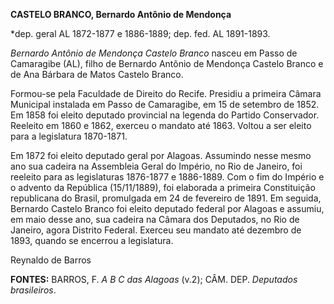 **CASTELO BRANCO, Bernardo Antônio de Mendonça**

\*dep. geral AL 1872-1877 e 1886-1889; dep. fed. AL 1891-1893.

*Bernardo Antônio de Mendonça Castelo Branco* nasceu em Passo de
Camaragibe (AL), filho de Bernardo Antônio de Mendonça Castelo Branco e
de Ana Bárbara de Matos Castelo Branco.

Formou-se pela Faculdade de Direito do Recife. Presidiu a primeira
Câmara Municipal instalada em Passo de Camaragibe, em 15 de setembro de
1852. Em 1858 foi eleito deputado provincial na legenda do Partido
Conservador. Reeleito em 1860 e 1862, exerceu o mandato até 1863. Voltou
a ser eleito para a legislatura 1870-1871.

Em 1872 foi eleito deputado geral por Alagoas. Assumindo nesse mesmo ano
sua cadeira na Assembleia Geral do Império, no Rio de Janeiro, foi
reeleito para as legislaturas 1876-1877 e 1886-1889. Com o fim do
Império e o advento da República (15/11/1889), foi elaborada a primeira
Constituição republicana do Brasil, promulgada em 24 de fevereiro de
1891. Em seguida, Bernardo Castelo Branco foi eleito deputado federal
por Alagoas e assumiu, em maio desse ano, sua cadeira na Câmara dos
Deputados, no Rio de Janeiro, agora Distrito Federal. Exerceu seu
mandato até dezembro de 1893, quando se encerrou a legislatura.

Reynaldo de Barros

**FONTES:** BARROS, F. *A B C das Alagoas* (v.2); CÂM. DEP. *Deputados
brasileiros*.
